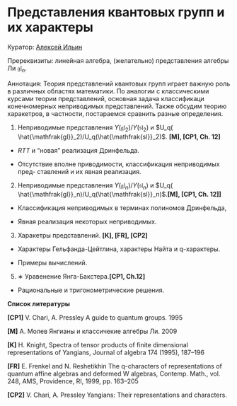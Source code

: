 # Представления квантовых групп и их характеры

Куратор: [Алексей Ильин](mailto:aiilin@hse.ru)

Пререквизиты: линейная алгебра, (желательно) представления алгебры Ли $\mathfrak{gl}_n$.

Аннотация: Теория представлений квантовых групп играет важную роль в различных областях математики.
По аналогии с классическими курсами теории представлений, основная задача  классификаци конечномерных неприводимых представлений.
Также обсудим теорию харакетров, в частности, постараемся сравнить разные определения.

1. Неприводимые представления $Y (\mathfrak{gl}_2)/Y (\mathfrak{sl}_2)$ и $U_q(
\hat{\mathfrak{gl}}_2)/U_q(\hat{\mathfrak{sl}}_2)$. **[M], [CP1, Ch. 12]**
  
  - $RTT$ и “новая” реализация Дринфельда.
  
  - Отсутствие вполне приводимости, классификация неприводимых пред-
ставлений и их явная реализация. 

2. Неприводимые представления $Y (\mathfrak{gl}_n)/Y (\mathfrak{sl}_n)$ и $U_q(
\hat{\mathfrak{gl}}_n)/U_q(\hat{\mathfrak{sl}}_n)$.**[M], [CP1, Ch. 12]]**
  
  - Классификация неприводимых в терминах полиномов Дринфельда,
  
  -  Явная реализация некоторых неприводимых.  

3. Харакетры представлений. **[K], [FR], [CP2]**

  - Характеры Гельфанда-Цейтлина, характеры Найта и q-характеры.
  
  - Примеры вычислений.

5. ∗ Уравенение Янга-Бакстера.**[CP1, Ch.12]**

  - Рациональные и тригонометрические решения.

**Список литературы**

**[CP1]** V. Chari, A. Pressley A guide to quantum groups. 1995

**[M]** А. Молев Янгианы и классичекие алгебры Ли. 2009

**[K]** H. Knight, Spectra of tensor products of finite dimensional representations of Yangians, Journal
of algebra 174 (1995), 187–196

**[FR]** E. Frenkel and N. Reshetikhin The q-characters of representations of quantum affine algebras and
deformed W algebras, Contemp. Math., vol. 248, AMS, Providence, RI, 1999, pp. 163–205

**[CP2]** V. Chari, A. Pressley Yangians: Their representations and characters.
